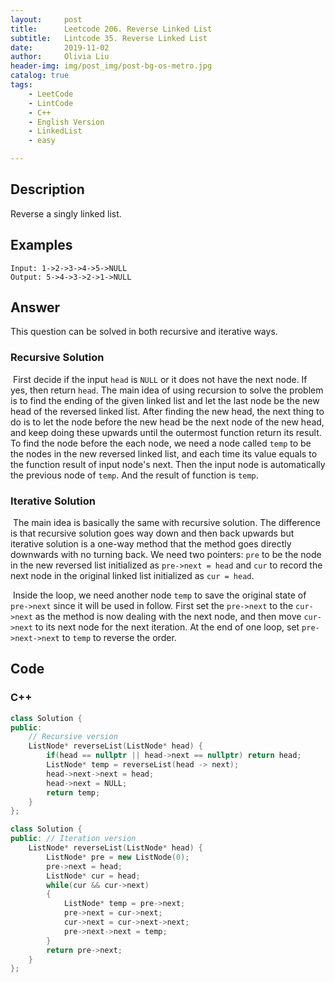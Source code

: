 ```yaml
---
layout:     post
title:      Leetcode 206. Reverse Linked List
subtitle:   Lintcode 35. Reverse Linked List
date:       2019-11-02
author:     Olivia Liu
header-img: img/post_img/post-bg-os-metro.jpg
catalog: true
tags:
    - LeetCode
    - LintCode
    - C++
    - English Version
    - LinkedList
    - easy

---
```


## Description

 Reverse a singly linked list. 


## Examples
```
Input: 1->2->3->4->5->NULL
Output: 5->4->3->2->1->NULL
```

## Answer

This question can be solved in both recursive and iterative ways.

### Recursive Solution

​    First decide if the input `head` is `NULL` or it does not have the next node. If yes, then return `head`. The main idea of using recursion to solve the problem is to find the ending of the given linked list and let the last node be the new head of the reversed linked list. After finding the new head, the next thing to do is to let the node before the new head be the next node of the new head, and keep doing these upwards until the outermost function return its result. To find the node before the each node, we need a node called `temp`  to be the nodes in the new reversed linked list, and each time its value equals to the function result of input node's next. Then the input node is automatically the previous node of `temp`. And the result of function is `temp`. 

### Iterative Solution

​    The main idea is basically the same with recursive solution. The difference is that recursive solution goes way down and then back upwards but iterative solution is a one-way method that the method goes directly downwards with no turning back. We need two pointers: `pre` to be the node in the new reversed list initialized as `pre->next = head` and `cur` to record the next node in the original linked list initialized as `cur = head`. 

​    Inside  the loop, we need another node `temp` to save the original state of `pre->next` since it will be used in follow. First set the `pre->next` to the `cur->next` as the method is now dealing with the next node, and then move `cur->next` to its next node for the next iteration. At the end of one loop, set `pre->next->next` to `temp` to reverse the order. 

## Code

### C++

```c++
class Solution {
public:
	// Recursive version
    ListNode* reverseList(ListNode* head) {
        if(head == nullptr || head->next == nullptr) return head;
        ListNode* temp = reverseList(head -> next);
        head->next->next = head;
        head->next = NULL;
        return temp;
    }
};

class Solution {
public: // Iteration version
    ListNode* reverseList(ListNode* head) {
        ListNode* pre = new ListNode(0);
        pre->next = head;
        ListNode* cur = head;
        while(cur && cur->next)
        {
            ListNode* temp = pre->next;
            pre->next = cur->next;
            cur->next = cur->next->next;
            pre->next->next = temp;
        }
        return pre->next;
    }
};

```
